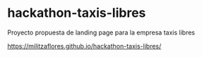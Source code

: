 # hackathon-taxis-libres
Proyecto propuesta de landing page para la empresa taxis libres

https://militzaflores.github.io/hackathon-taxis-libres/
